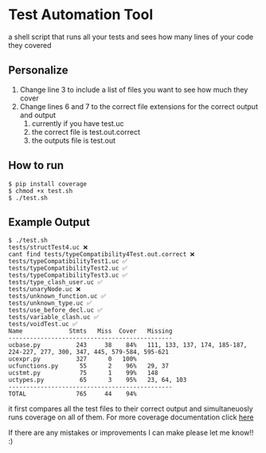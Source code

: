 # Test Automation Tool
a shell script that runs all your tests and sees how many lines of your code they covered

## Personalize
1. Change line 3 to include a list of files you want to see how much they cover
2. Change lines 6 and 7 to the correct file extensions for the correct output and output
    1. currently if you have test.uc
    2. the correct file is test.out.correct
    3. the outputs file is test.out

## How to run
```
$ pip install coverage
$ chmod +x test.sh
$ ./test.sh
```

## Example Output
```
$ ./test.sh
tests/structTest4.uc ❌
cant find tests/typeCompatibility4Test.out.correct ❌
tests/typeCompatibilityTest1.uc ✅
tests/typeCompatibilityTest2.uc ✅
tests/typeCompatibilityTest3.uc ✅
tests/type_clash_user.uc ✅
tests/unaryNode.uc ❌
tests/unknown_function.uc ✅
tests/unknown_type.uc ✅
tests/use_before_decl.uc ✅
tests/variable_clash.uc ✅
tests/voidTest.uc ✅
Name             Stmts   Miss  Cover   Missing
----------------------------------------------
ucbase.py          243     38    84%   111, 133, 137, 174, 185-187, 224-227, 277, 300, 347, 445, 579-584, 595-621
ucexpr.py          327      0   100%
ucfunctions.py      55      2    96%   29, 37
ucstmt.py           75      1    99%   148
uctypes.py          65      3    95%   23, 64, 103
----------------------------------------------
TOTAL              765     44    94%
```
it first compares all the test files to their correct output and simultaneuosly runs coverage on all of them. For more coverage documentation click [here](https://coverage.readthedocs.io/en/v4.5.x/)

If there are any mistakes or improvements I can make please let me know!! :)
